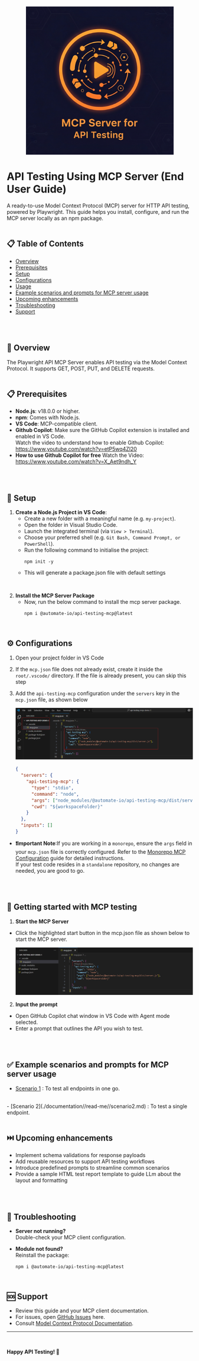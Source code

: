   
  <p align="center">
    <img src="./documentation/screen-shots/mcp-logo.png" alt="MCP LOGO" width=400 height=400>
  </p>
  
  # API Testing Using MCP Server (End User Guide)

A ready-to-use Model Context Protocol (MCP) server for HTTP API testing, powered by Playwright. This guide helps you install, configure, and run the MCP server locally as an npm package.
<br>
<br>


## 📋 Table of Contents

- [Overview](#🌟-overview)
- [Prerequisites](#📋-prerequisites)
- [Setup](#🚀-setup)
- [Configurations](#⚙️-configurations)
- [Usage](#📖-getting-started-with-mcp-testing)
- [Example scenarios and prompts for MCP server usage](#✅-example-scenarios-and-prompts-for-mcp-server-usage)
- [Upcoming enhancements](#⏭️-upcoming-enhancements)
- [Troubleshooting](#🔧-troubleshooting)
- [Support](#🆘-support)
<br>
<br>


## 🌟 Overview   

The Playwright API MCP Server enables API testing via the Model Context Protocol. It supports GET, POST, PUT, and DELETE requests.
<br>
<br>

## 📋 Prerequisites

- **Node.js**: v18.0.0 or higher.
- **npm**: Comes with Node.js.
- **VS Code**: MCP-compatible client.
- **Github Copilot**: Make sure the GitHub Copilot extension is installed and enabled in VS Code.<br>  Watch the video to understand how to enable Github Copilot: https://www.youtube.com/watch?v=etP5wq4Zl20
- **How to use Github Copilot for free** Watch the Video: https://www.youtube.com/watch?v=X_Aet9ndh_Y
<br>
<br>


## 🚀 Setup
1. **Create a Node.js Project in VS Code**:
      - Create a new folder with a meaningful name (e.g. `my-project`).
      - Open the folder in Visual Studio Code.
      - Launch the integrated terminal (via `View > Terminal`).
      - Choose your preferred shell (e.g. `Git Bash, Command Prompt, or PowerShell`).
      - Run the following command to initialise the project:
        ```
        npm init -y
        ```
      - This will generate a package.json file with default settings
  <br>

2. **Install the MCP Server Package**  
      - Now, run the below command to install the mcp server package.
        ```bash
        npm i @automate-io/api-testing-mcp@latest
        ```
<br>


## ⚙️ Configurations
1. Open your project folder in VS Code
2. If the `mcp.json` file does not already exist, create it inside the `root/.vscode/` directory.
If the file is already present, you can skip this step
3. Add the `api-testing-mcp` configuration under the `servers` key in the `mcp.json` file, as shown below

    <img src="./documentation/screen-shots/mcp-client-config-v2.png" alt="MCP Client Config">

    ```json
    {
      "servers": {
        "api-testing-mcp": {
          "type": "stdio",
          "command": "node",
          "args": ["node_modules/@automate-io/api-testing-mcp/dist/server.js"],
          "cwd": "${workspaceFolder}"
        }
      },
      "inputs": []
    }
    ```
- **❗Important Note**:If you are working in a `monorepo`, ensure the `args` field in your `mcp.json` file is correctly configured. Refer to the [Monorepo MCP Configuration](./documentation/read-me/mcp-config-monorepo-vs-standalone.md) guide for detailed instructions.<br>
If your test code resides in a `standalone` repository, no changes are needed, you are good to go.
<br>
<br>


## 📖 Getting started with MCP testing

1. **Start the MCP Server**
  - Click the highlighted start button in the mcp.json file as shown below to start the MCP server.

    <img src="./documentation/screen-shots/server-start-button-v2.png" alt="Server Start Button">
    <br>


2. **Input the prompt** 
  
  - Open GitHub Copilot chat window in  VS Code with Agent mode selected.
  - Enter a prompt that outlines the API you wish to test.
  <br>
  <br>

  ## ✅ Example scenarios and prompts for MCP server usage
    
  - [Scenario 1](./documentation/read-me//scenario1.md) : To test all endpoints in one go.
  <br>
  - [Scenario 2](./documentation//read-me//scenario2.md) : To test a single endpoint.
<br>
<br>


## ⏭️ Upcoming enhancements
- Implement schema validations for response payloads  
- Add reusable resources to support API testing workflows  
- Introduce predefined prompts to streamline common scenarios
- Provide a sample HTML test report template to guide LLm about the layout and formatting
<br>
<br>


## 🔧 Troubleshooting
- **Server not running?**  
  Double-check your MCP client configuration.

- **Module not found?**  
  Reinstall the package:
  ```
  npm i @automate-io/api-testing-mcp@latest
  ```
<br>


## 🆘 Support

- Review this guide and your MCP client documentation.
- For issues, open [GitHub Issues](https://github.com/Naveen-Automation/mcp-server/issues) here.
- Consult [Model Context Protocol Documentation](https://modelcontextprotocol.io/).
---
<br>


**Happy API Testing! 🚀**






